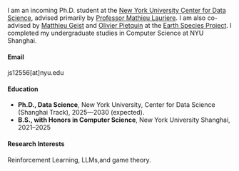 I am an incoming Ph.D. student at the [New York University Center for Data Science](https://cds.nyu.edu/), advised primarily by [Professor Mathieu Lauriere](https://mlauriere.github.io/). I am also co-advised by [Matthieu Geist](https://scholar.google.com/citations?user=ectPLEUAAAAJ&hl=en) and [Olivier Pietquin](https://scholar.google.com/citations?user=8K8-LdwAAAAJ&hl=en) at the [Earth Species Project](https://www.earthspecies.org/). I completed my undergraduate studies in Computer Science at NYU Shanghai.


#### Email
js12556[at]nyu.edu

#### Education
- **Ph.D., Data Science**, New York University, Center for Data Science (Shanghai Track), 2025—2030 (expected).  
- **B.S., with Honors in Computer Science**, New York University Shanghai, 2021–2025 

#### Research Interests
Reinforcement Learning, LLMs,and game theory.

